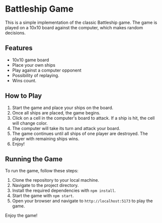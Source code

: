 # Battleship Game

This is a simple implementation of the classic Battleship game. The game is played on a 10x10 board against the computer, which makes random decisions.

## Features

- 10x10 game board
- Place your own ships
- Play against a computer opponent
- Possibility of replaying.
- Wins count.

## How to Play

1. Start the game and place your ships on the board.
2. Once all ships are placed, the game begins.
3. Click on a cell in the computer's board to attack. If a ship is hit, the cell will change color.
4. The computer will take its turn and attack your board.
5. The game continues until all ships of one player are destroyed. The player with remaining ships wins.
6. Enjoy!

## Running the Game

To run the game, follow these steps:

1. Clone the repository to your local machine.
2. Navigate to the project directory.
3. Install the required dependencies with `npm install`.
4. Start the game with `npm start`.
5. Open your browser and navigate to `http://localhost:5173` to play the game.

Enjoy the game!
